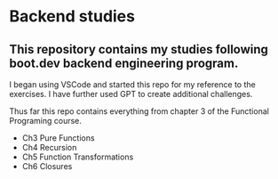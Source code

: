 # Backend studies 
## This repository contains my studies following boot.dev backend engineering program.
I began using VSCode and started this repo for my reference to the exercises.
I have further used GPT to create additional challenges.

Thus far this repo contains everything from chapter 3 of the Functional Programing course.
- Ch3 Pure Functions
- Ch4 Recursion
- Ch5 Function Transformations
- Ch6 Closures